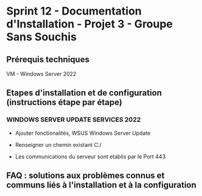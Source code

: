 # Sprint 12 - Documentation d'Installation - Projet 3 - Groupe Sans Souchis

## Prérequis techniques

VM - Windows Server 2022

## Etapes d'installation et de configuration (instructions étape par étape)

### WINDOWS SERVER UPDATE SERVICES 2022

- Ajouter fonctionalités, WSUS Windows Server Update
- Renseigner un chemin existant C:/

- Les communications du serveur sont etablis par le Port 443 

## FAQ : solutions aux problèmes connus et communs liés à l'installation et à la configuration
